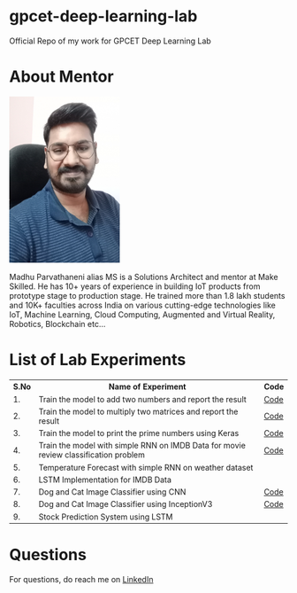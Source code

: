 # gpcet-deep-learning-lab
Official Repo of my work for GPCET Deep Learning Lab

# About Mentor
<img src="https://raw.githubusercontent.com/madblocksgit/ETAI-2021---VSSUT-11th-aug-iot-session/main/maddy.jpg" height="300" width="200" />

Madhu Parvathaneni alias MS is a Solutions Architect and mentor at Make Skilled. He has 10+ years of experience in building IoT products from prototype stage to production stage. He trained more than 1.8 lakh students and 10K+ faculties across India on various cutting-edge technologies like IoT, Machine Learning, Cloud Computing, Augmented and Virtual Reality, Robotics, Blockchain etc...

# List of Lab Experiments

<table>
  <tr>
    <th>S.No</th>
    <th>Name of Experiment</th>
    <th>Code</th>
  </tr>
  <tr>
    <td>1.</td>
    <td>Train the model to add two numbers and report the result</td>
    <td><a href="https://github.com/maddydevgits/gpcet-deep-learning-lab/blob/main/experiment1/app.py">Code</a></td>
  </tr>
  <tr>
    <td>2.</td>
    <td>Train the model to multiply two matrices and report the result</td>
    <td><a href="https://github.com/maddydevgits/gpcet-deep-learning-lab/blob/main/experiment2/app.py">Code</a></td>
  </tr>
  <tr>
    <td>3.</td>
    <td>Train the model to print the prime numbers using Keras</td>
    <td><a href="https://github.com/maddydevgits/gpcet-deep-learning-lab/blob/main/experiment3/app.py">Code</a></td>
  </tr>
  <tr>
    <td>4.</td>
    <td>Train the model with simple RNN on IMDB Data for movie review classification problem</td>
    <td><a href="https://github.com/maddydevgits/gpcet-deep-learning-lab/blob/main/experiment4/app.ipynb">Code</a></td>
  </tr>
  <tr>
    <td>5.</td>
    <td>Temperature Forecast with simple RNN on weather dataset</td>
  </tr>
  <tr>
    <td>6.</td>
    <td>LSTM Implementation for IMDB Data</td>
  </tr>
  <tr>
    <td>7.</td>
    <td>Dog and Cat Image Classifier using CNN</td>
    <td><a href="https://github.com/maddydevgits/gpcet-deep-learning-lab/blob/main/experiment6/app.ipynb">Code</a></td>
  </tr>
  <tr>
    <td>8.</td>
    <td>Dog and Cat Image Classifier using InceptionV3</td>
    <td><a href="https://github.com/maddydevgits/gpcet-deep-learning-lab/blob/main/experiment7/app.ipynb">Code</a></td>
  </tr>
  <tr>
    <td>9.</td>
    <td>Stock Prediction System using LSTM</td>
  </tr>
</table>

# Questions
For questions, do reach me on <a href="https://linkedin.com/in/MadhuPIoT">LinkedIn</a>
